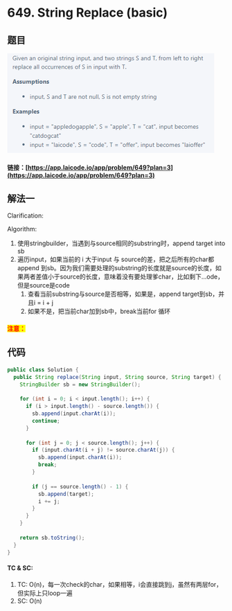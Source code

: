 # 649. String Replace (basic)

## 题目

![](<../../.gitbook/assets/image (54).png>)

#### 链接：[https://app.laicode.io/app/problem/649?plan=3](https://app.laicode.io/app/problem/649?plan=3)

## 解法一

Clarification:&#x20;

Algorithm:&#x20;

1. 使用stringbuilder，当遇到与source相同的substring时，append target into sb
2. 遍历input，如果当前的 i 大于input 与 source的差，把之后所有的char都append 到sb。因为我们需要处理的substring的长度就是source的长度，如果两者差值小于source的长度，意味着没有要处理爹char，比如剩下...ode，但是source是code
   1. 查看当前substring与source是否相等，如果是，append target到sb，并且i = i + j
   2. 如果不是，把当前char加到sb中，break当前for 循环

#### <mark style="color:red;">注意：</mark>

## 代码

```java
public class Solution {
  public String replace(String input, String source, String target) {
    StringBuilder sb = new StringBuilder();
    
    for (int i = 0; i < input.length(); i++) {
      if (i > input.length() - source.length()) {
        sb.append(input.charAt(i));
        continue;
      }

      for (int j = 0; j < source.length(); j++) {
        if (input.charAt(i + j) != source.charAt(j)) {
          sb.append(input.charAt(i));
          break;
        }

        if (j == source.length() - 1) {
          sb.append(target);
          i += j;
        }
      }
    }

    return sb.toString();
  }
}
```

#### TC & SC:&#x20;

1. TC: O(n)，每一次check的char，如果相等，i会直接跳到j，虽然有两层for，但实际上只loop一遍
2. SC: O(n)

